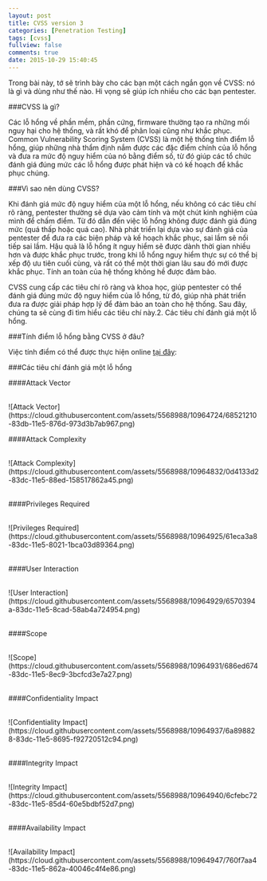 ```yaml
---
layout: post
title: CVSS version 3
categories: [Penetration Testing]
tags: [cvss]
fullview: false
comments: true
date: 2015-10-29 15:40:45
---
```


Trong bài này, tớ sẽ trình bày cho các bạn một cách ngắn gọn về CVSS: nó là gì và dùng như thế nào. Hi vọng sẽ giúp ích nhiều cho các bạn pentester.

###CVSS là gì?

Các lỗ hổng về phần mềm, phần cứng, firmware thường tạo ra những mối nguy hại cho hệ thống, và rất khó để phân loại cũng như khắc phục. Common Vulnerability Scoring System (CVSS) là một hệ thống tính điểm lỗ hổng, giúp những nhà thẩm định nắm được các đặc điểm chính của lỗ hổng và đưa ra mức độ nguy hiểm của nó bằng điểm số, từ đó giúp các tổ chức đánh giá đúng mức các lỗ hổng được phát hiện và có kế hoạch để khắc phục chúng.

###Vì sao nên dùng CVSS?

Khi đánh giá mức độ nguy hiểm của một lỗ hổng, nếu không có các tiêu chí rõ ràng, pentester thường sẽ dựa vào cảm tính và một chút kinh nghiệm của mình để chấm điểm. Từ đó dẫn đến việc lỗ hổng không được đánh giá đúng mức (quá thấp hoặc quá cao). Nhà phát triển lại dựa vào sự đánh giá của pentester để đưa ra các biện pháp và kế hoạch khắc phục, sai lầm sẽ nối tiếp sai lầm. Hậu quả là lỗ hổng ít nguy hiểm sẽ được dành thời gian nhiều hơn và được khắc phục trước, trong khi lỗ hổng nguy hiểm thực sự có thể bị xếp độ ưu tiên cuối cùng, và rất có thể một thời gian lâu sau đó mới được khắc phục. Tính an toàn của hệ thống không hề được đảm bảo.

CVSS cung cấp các tiêu chí rõ ràng và khoa học, giúp pentester có thể đánh giá đúng mức độ nguy hiểm của lỗ hổng, từ đó, giúp nhà phát triển đưa ra được giải pháp hợp lý để đảm bảo an toàn cho hệ thống. Sau đây, chúng ta sẽ cùng đi tìm hiểu các tiêu chí này.2. Các tiêu chí đánh giá một lỗ hổng.

###Tính điểm lỗ hổng bằng CVSS ở đâu?

Việc tính điểm có thể được thực hiện online [tại đây](https://www.first.org/cvss/calculator/3.0):

###Các tiêu chí đánh giá một lỗ hổng

####Attack Vector

<br>
![Attack Vector](https://cloud.githubusercontent.com/assets/5568988/10964724/68521210-83db-11e5-876d-973d3b7ab967.png)
<br>

####Attack Complexity

<br>
![Attack Complexity](https://cloud.githubusercontent.com/assets/5568988/10964832/0d4133d2-83dc-11e5-88ed-158517862a45.png)
<br>
<br>

####Privileges Required

<br>
![Privileges Required](https://cloud.githubusercontent.com/assets/5568988/10964925/61eca3a8-83dc-11e5-8021-1bca03d89364.png)
<br>
<br>

####User Interaction

<br>
![User Interaction](https://cloud.githubusercontent.com/assets/5568988/10964929/6570394a-83dc-11e5-8cad-58ab4a724954.png)
<br>
<br>

####Scope

<br>
![Scope](https://cloud.githubusercontent.com/assets/5568988/10964931/686ed674-83dc-11e5-8ec9-3bcfcd3e7a27.png)
<br>
<br>

####Confidentiality Impact

<br>
![Confidentiality Impact](https://cloud.githubusercontent.com/assets/5568988/10964937/6a898828-83dc-11e5-8695-f92720512c94.png)
<br>
<br>

####Integrity Impact

<br>
![Integrity Impact](https://cloud.githubusercontent.com/assets/5568988/10964940/6cfebc72-83dc-11e5-85d4-60e5bdbf52d7.png)
<br>
<br>

####Availability Impact

<br>
![Availability Impact](https://cloud.githubusercontent.com/assets/5568988/10964947/760f7aa4-83dc-11e5-862a-40046c4f4e86.png)
<br>
<br>

